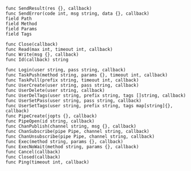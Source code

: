 	func SendResult(res {}, callback)
	func SendError(code int, msg string, data {}, callback)
	field Path
	field Method
	field Params
	field Tags

	func Close(callback)
	func Read(max int, timeout int, callback)
	func Write(msg {}, callback)
	func Id(callback) string

	func Login(user string, pass string, callback)
	func TaskPush(method string, params {}, timeout int, callback)
	func TaskPull(prefix string, timeout int, callback)
	func UserCreate(user string, pass string, callback)
	func UserDelete(user string, callback)
	func UserDelTags(user string, prefix string, tags []string, callback)
	func UserSetPass(user string, pass string, callback)
	func UserSetTags(user string, prefix string, tags map[string]{}, callback)
	func PipeCreate(jopts {}, callback)
	func PipeOpen(id string, callback)
	func ChanPublish(channel string, msg {}, callback)
	func ChanSubscribe(pipe Pipe, channel string, callback)
	func ChanUnsubscribe(pipe Pipe, channel string, callback)
	func Exec(method string, params {}, callback)
	func ExecNoWait(method string, params {}, callback)
	func Cancel(callback)
	func Closed(callback)
	func Ping(timeout int, callback)
